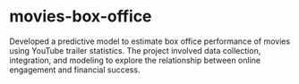 # movies-box-office
Developed a predictive model to estimate box office performance of movies using YouTube trailer statistics. The project involved data collection, integration, and modeling to explore the relationship between online engagement and financial success.
